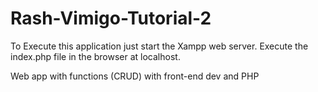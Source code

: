 # Rash-Vimigo-Tutorial-2

To Execute this application just start the Xampp web server. Execute the index.php file in the browser at localhost.

Web app with functions (CRUD) with front-end dev and PHP

